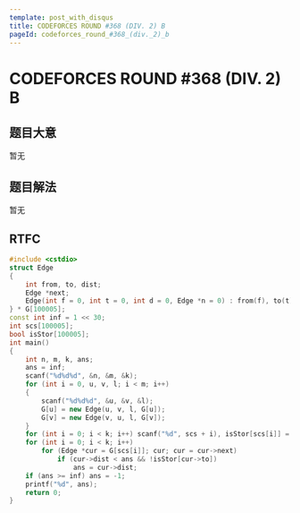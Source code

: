 ```yaml
---
template: post_with_disqus
title: CODEFORCES ROUND #368 (DIV. 2) B
pageId: codeforces_round_#368_(div._2)_b
---
```


# CODEFORCES ROUND #368 (DIV. 2) B
<span id="poem"></span><script>$(function(){$.ajax('/api/poem?rnd='+Date.now()+Math.random()).done(function(data){$('#poem').text(data);});});</script>
## 题目大意
暂无

## 题目解法
暂无

## RTFC

```cpp
#include <cstdio>
struct Edge
{
    int from, to, dist;
    Edge *next;
    Edge(int f = 0, int t = 0, int d = 0, Edge *n = 0) : from(f), to(t), dist(d), next(n) {}
} * G[100005];
const int inf = 1 << 30;
int scs[100005];
bool isStor[100005];
int main()
{
    int n, m, k, ans;
    ans = inf;
    scanf("%d%d%d", &n, &m, &k);
    for (int i = 0, u, v, l; i < m; i++)
    {
        scanf("%d%d%d", &u, &v, &l);
        G[u] = new Edge(u, v, l, G[u]);
        G[v] = new Edge(v, u, l, G[v]);
    }
    for (int i = 0; i < k; i++) scanf("%d", scs + i), isStor[scs[i]] = true;
    for (int i = 0; i < k; i++)
        for (Edge *cur = G[scs[i]]; cur; cur = cur->next)
            if (cur->dist < ans && !isStor[cur->to])
                ans = cur->dist;
    if (ans >= inf) ans = -1;
    printf("%d", ans);
    return 0;
}
```
<div id="__comment"></div>
